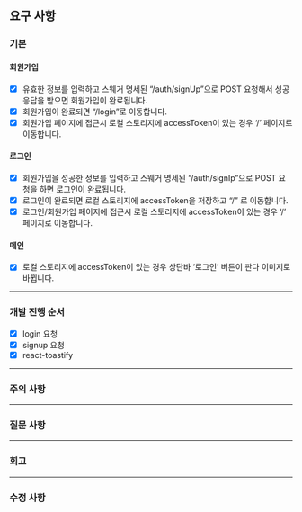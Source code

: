 ## 요구 사항

### 기본

#### 회원가입

- [x] 유효한 정보를 입력하고 스웨거 명세된 “/auth/signUp”으로 POST 요청해서 성공 응답을 받으면 회원가입이 완료됩니다.
- [x] 회원가입이 완료되면 “/login”로 이동합니다.
- [x] 회원가입 페이지에 접근시 로컬 스토리지에 accessToken이 있는 경우 ‘/’ 페이지로 이동합니다.

#### 로그인

- [x] 회원가입을 성공한 정보를 입력하고 스웨거 명세된 “/auth/signIp”으로 POST 요청을 하면 로그인이 완료됩니다.
- [x] 로그인이 완료되면 로컬 스토리지에 accessToken을 저장하고 “/” 로 이동합니다.
- [x] 로그인/회원가입 페이지에 접근시 로컬 스토리지에 accessToken이 있는 경우 ‘/’ 페이지로 이동합니다.

#### 메인

- [x] 로컬 스토리지에 accessToken이 있는 경우 상단바 ‘로그인’ 버튼이 판다 이미지로 바뀝니다.

---

### 개발 진행 순서

- [x] login 요청
- [x] signup 요청
- [x] react-toastify

---

### 주의 사항

---

### 질문 사항

---

### 회고

---

### 수정 사항
